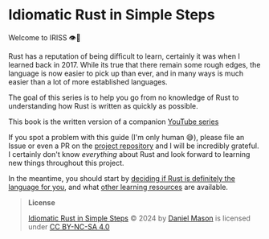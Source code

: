 # Idiomatic Rust in Simple Steps

Welcome to IRISS 👁️🦀

Rust has a reputation of being difficult to learn, certainly it was when I learned back in 2017. While its true that
there remain some rough edges, the language is now easier to pick up than ever, and in many ways is much easier than
a lot of more established languages.

The goal of this series is to help you go from no knowledge of Rust to understanding how Rust is written as quickly as
possible.

This book is the written version of a companion 
[YouTube series](https://www.youtube.com/playlist?list=PLW2L8KbM0O7aRi_Bt4YE1JuW9EdMs0ztR)

If you spot a problem with this guide (I'm only human 😅), please file an Issue or even a PR on the
[project repository](https://github.com/Fios-Quest/idiomatic-rust-in-simple-steps) and I will be incredibly grateful.
I certainly don't know _everything_ about Rust and look forward to learning new things throughout this project.

In the meantime, you should start by [deciding if Rust is definitely the language for you](./introduction/why.md), and
what [other learning resources](./introduction/resources.md) are available.

> **License**
> 
> [Idiomatic Rust in Simple Steps](https://fios-quest.com/idiomatic-rust-in-simple-steps) © 2024 
> by [Daniel Mason](https://danielmason.com) 
> is licensed under [CC BY-NC-SA 4.0](https://creativecommons.org/licenses/by-nc-sa/4.0/)
> <img src="https://mirrors.creativecommons.org/presskit/icons/cc.svg" alt="" style="max-width: 1em;max-height:1em;margin-left: .2em;">
> <img src="https://mirrors.creativecommons.org/presskit/icons/by.svg" alt="" style="max-width: 1em;max-height:1em;margin-left: .2em;">
> <img src="https://mirrors.creativecommons.org/presskit/icons/nc.svg" alt="" style="max-width: 1em;max-height:1em;margin-left: .2em;">
> <img src="https://mirrors.creativecommons.org/presskit/icons/sa.svg" alt="" style="max-width: 1em;max-height:1em;margin-left: .2em;">

